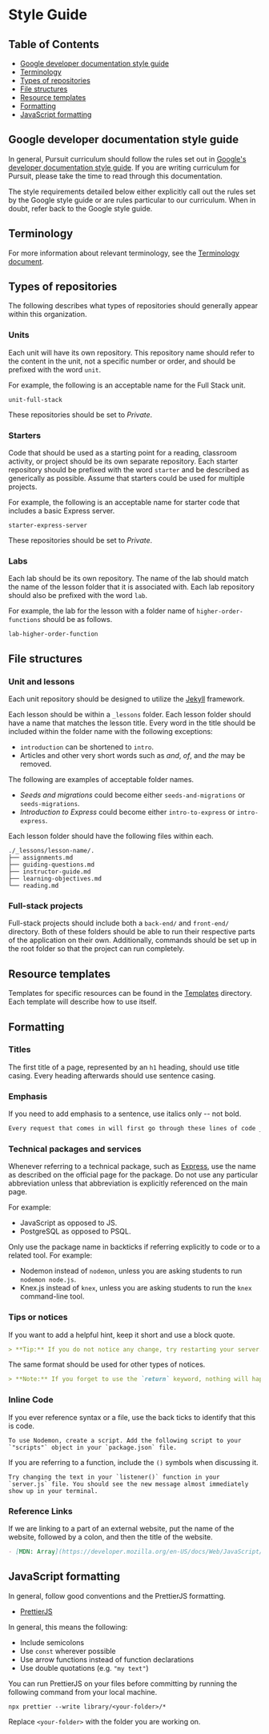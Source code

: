# Style Guide

## Table of Contents

- [Google developer documentation style guide](#google-developer-documentation-style-guide)
- [Terminology](#terminology)
- [Types of repositories](#types-of-repositories)
- [File structures](#file-structures)
- [Resource templates](#resource-templates)
- [Formatting](#formatting)
- [JavaScript formatting](#javascript-formatting)

## Google developer documentation style guide

In general, Pursuit curriculum should follow the rules set out in [Google's developer documentation style guide](https://developers.google.com/style). If you are writing curriculum for Pursuit, please take the time to read through this documentation.

The style requirements detailed below either explicitly call out the rules set by the Google style guide or are rules particular to our curriculum. When in doubt, refer back to the Google style guide.

## Terminology

For more information about relevant terminology, see the [Terminology document](./terminology.md).

## Types of repositories

The following describes what types of repositories should generally appear within this organization.

### Units

Each unit will have its own repository. This repository name should refer to the content in the unit, not a specific number or order, and should be prefixed with the word `unit`.

For example, the following is an acceptable name for the Full Stack unit.

```
unit-full-stack
```

These repositories should be set to _Private_.

### Starters

Code that should be used as a starting point for a reading, classroom activity, or project should be its own separate repository. Each starter repository should be prefixed with the word `starter` and be described as generically as possible. Assume that starters could be used for multiple projects.

For example, the following is an acceptable name for starter code that includes a basic Express server.

```
starter-express-server
```

These repositories should be set to _Private_.

### Labs

Each lab should be its own repository. The name of the lab should match the name of the lesson folder that it is associated with. Each lab repository should also be prefixed with the word `lab`.

For example, the lab for the lesson with a folder name of `higher-order-functions` should be as follows.

```
lab-higher-order-function
```

## File structures

### Unit and lessons

Each unit repository should be designed to utilize the [Jekyll](https://jekyllrb.com/) framework.

Each lesson should be within a `_lessons` folder. Each lesson folder should have a name that matches the lesson title. Every word in the title should be included within the folder name with the following exceptions:

- `introduction` can be shortened to `intro`.
- Articles and other very short words such as _and_, _of_, and _the_ may be removed.

The following are examples of acceptable folder names.

- _Seeds and migrations_ could become either `seeds-and-migrations` or `seeds-migrations`.
- _Introduction to Express_ could become either `intro-to-express` or `intro-express`.

Each lesson folder should have the following files within each.

```
./_lessons/lesson-name/.
├── assignments.md
├── guiding-questions.md
├── instructor-guide.md
├── learning-objectives.md
└── reading.md
```

### Full-stack projects

Full-stack projects should include both a `back-end/` and `front-end/` directory. Both of these folders should be able to run their respective parts of the application on their own. Additionally, commands should be set up in the root folder so that the project can run completely.

## Resource templates

Templates for specific resources can be found in the [Templates](./templates/) directory. Each template will describe how to use itself.

## Formatting

### Titles

The first title of a page, represented by an `h1` heading, should use title casing. Every heading afterwards should use sentence casing. 

### Emphasis

If you need to add emphasis to a sentence, use italics only -- not bold.

```md
Every request that comes in will first go through these lines of code _unless_ an error occurs or the server sends a response.
```

### Technical packages and services

Whenever referring to a technical package, such as [Express](https://expressjs.com/), use the name as described on the official page for the package. Do not use any particular abbreviation unless that abbreviation is explicitly referenced on the main page.

For example:

- JavaScript as opposed to JS.
- PostgreSQL as opposed to PSQL.

Only use the package name in backticks if referring explicitly to code or to a related tool. For example:

- Nodemon instead of `nodemon`, unless you are asking students to run `nodemon node.js`.
- Knex.js instead of `knex`, unless you are asking students to run the `knex` command-line tool.

### Tips or notices

If you want to add a helpful hint, keep it short and use a block quote.

```md
> **Tip:** If you do not notice any change, try restarting your server.
```

The same format should be used for other types of notices.

```md
> **Note:** If you forget to use the `return` keyword, nothing will happen when you run `npm start`. 
```

### Inline Code

If you ever reference syntax or a file, use the back ticks to identify that this is code.

```
To use Nodemon, create a script. Add the following script to your `"scripts"` object in your `package.json` file.
```

If you are referring to a function, include the `()` symbols when discussing it.

```
Try changing the text in your `listener()` function in your `server.js` file. You should see the new message almost immediately show up in your terminal.
```

### Reference Links

If we are linking to a part of an external website, put the name of the website, followed by a colon, and then the title of the website.

```md
- [MDN: Array](https://developer.mozilla.org/en-US/docs/Web/JavaScript/Reference/Global_Objects/Array)
```

## JavaScript formatting

In general, follow good conventions and the PrettierJS formatting.

- [PrettierJS](https://prettier.io/)

In general, this means the following:

- Include semicolons
- Use `const` wherever possible
- Use arrow functions instead of function declarations
- Use double quotations (e.g. `"my text"`)

You can run PrettierJS on your files before committing by running the following command from your local machine.

```
npx prettier --write library/<your-folder>/*
```

Replace `<your-folder>` with the folder you are working on.
